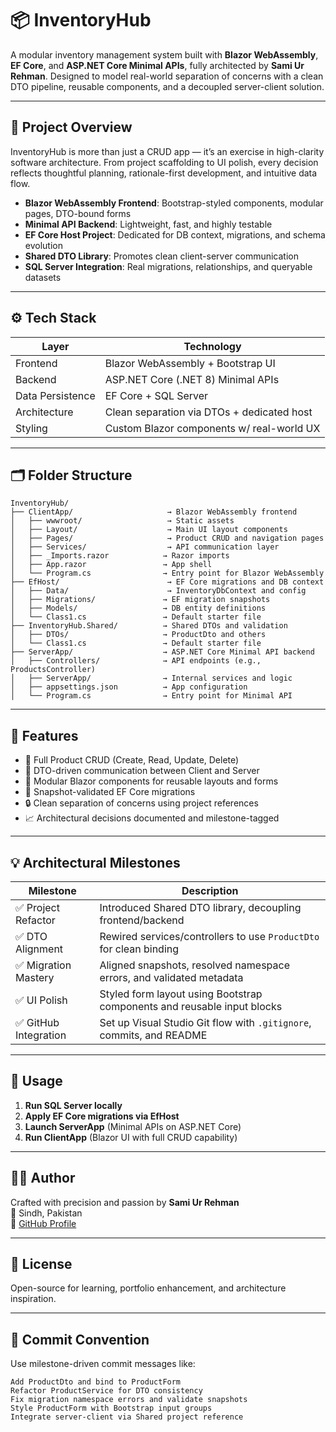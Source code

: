 # 📦 InventoryHub

A modular inventory management system built with **Blazor WebAssembly**, **EF Core**, and **ASP.NET Core Minimal APIs**, fully architected by **Sami Ur Rehman**. Designed to model real-world separation of concerns with a clean DTO pipeline, reusable components, and a decoupled server-client solution.

---

## 🧠 Project Overview

InventoryHub is more than just a CRUD app — it’s an exercise in high-clarity software architecture. From project scaffolding to UI polish, every decision reflects thoughtful planning, rationale-first development, and intuitive data flow.

- **Blazor WebAssembly Frontend**: Bootstrap-styled components, modular pages, DTO-bound forms
- **Minimal API Backend**: Lightweight, fast, and highly testable
- **EF Core Host Project**: Dedicated for DB context, migrations, and schema evolution
- **Shared DTO Library**: Promotes clean client-server communication
- **SQL Server Integration**: Real migrations, relationships, and queryable datasets

---

## ⚙️ Tech Stack

| Layer              | Technology                                 |
|-------------------|---------------------------------------------|
| Frontend          | Blazor WebAssembly + Bootstrap UI           |
| Backend           | ASP.NET Core (.NET 8) Minimal APIs          |
| Data Persistence  | EF Core + SQL Server                        |
| Architecture      | Clean separation via DTOs + dedicated host |
| Styling           | Custom Blazor components w/ real-world UX  |

---

## 🗂️ Folder Structure

```
InventoryHub/
├── ClientApp/                     → Blazor WebAssembly frontend
│   ├── wwwroot/                   → Static assets
│   ├── Layout/                    → Main UI layout components
│   ├── Pages/                     → Product CRUD and navigation pages
│   ├── Services/                  → API communication layer
│   ├── _Imports.razor            → Razor imports
│   ├── App.razor                 → App shell
│   └── Program.cs                → Entry point for Blazor WebAssembly
├── EfHost/                        → EF Core migrations and DB context
│   ├── Data/                      → InventoryDbContext and config
│   ├── Migrations/               → EF migration snapshots
│   ├── Models/                   → DB entity definitions
│   └── Class1.cs                 → Default starter file
├── InventoryHub.Shared/          → Shared DTOs and validation
│   ├── DTOs/                     → ProductDto and others
│   └── Class1.cs                 → Default starter file
├── ServerApp/                    → ASP.NET Core Minimal API backend
│   ├── Controllers/              → API endpoints (e.g., ProductsController)
│   ├── ServerApp/                → Internal services and logic
│   ├── appsettings.json          → App configuration
│   └── Program.cs                → Entry point for Minimal API
```

---

## 🚀 Features

- 🔄 Full Product CRUD (Create, Read, Update, Delete)
- 🎯 DTO-driven communication between Client and Server
- 🧱 Modular Blazor components for reusable layouts and forms
- 🧪 Snapshot-validated EF Core migrations
- 🔒 Clean separation of concerns using project references
- 📈 Architectural decisions documented and milestone-tagged

---

## 💡 Architectural Milestones

| Milestone                         | Description                                                                 |
|----------------------------------|-----------------------------------------------------------------------------|
| ✅ Project Refactor               | Introduced Shared DTO library, decoupling frontend/backend                 |
| ✅ DTO Alignment                  | Rewired services/controllers to use `ProductDto` for clean binding         |
| ✅ Migration Mastery              | Aligned snapshots, resolved namespace errors, and validated metadata       |
| ✅ UI Polish                      | Styled form layout using Bootstrap components and reusable input blocks    |
| ✅ GitHub Integration             | Set up Visual Studio Git flow with `.gitignore`, commits, and README       |

---

## 📖 Usage

1. **Run SQL Server locally**
2. **Apply EF Core migrations via EfHost**
3. **Launch ServerApp** (Minimal APIs on ASP.NET Core)
4. **Run ClientApp** (Blazor UI with full CRUD capability)

---

## 👨‍💻 Author

Crafted with precision and passion by **Sami Ur Rehman**  
📍 Sindh, Pakistan  
🔗 [GitHub Profile](https://github.com/SamiUrRehman065)

---

## 📄 License

Open-source for learning, portfolio enhancement, and architecture inspiration.

---

## 🔁 Commit Convention

Use milestone-driven commit messages like:

```
Add ProductDto and bind to ProductForm
Refactor ProductService for DTO consistency
Fix migration namespace errors and validate snapshots
Style ProductForm with Bootstrap input groups
Integrate server-client via Shared project reference
```
